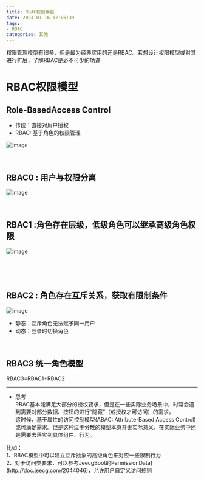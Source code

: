 ```yaml
---
title: RBAC权限模型
date: 2024-01-16 17:05:39
tags: 
- RBAC
categories: 其他
---
```

权限管理模型有很多，但是最为经典实用的还是RBAC。若想设计权限模型或对其进行扩展，了解RBAC是必不可少的功课
<!--more-->
# RBAC权限模型

## Role-BasedAccess Control

* 传统：直接对用户授权
* RBAC: 基于角色的权限管理

​![image](/images/assets/image-20240116165959-vy9w5gu.png)​

‍

## RBAC0 : 用户与权限分离

​![image](/images/assets/image-20240116170020-sq3x22z.png)​

‍

## RBAC1 :角色存在层级，低级角色可以继承高级角色权限

​![image](/images/assets/image-20240116170034-fs3xv9q.png)​

‍

‍

## RBAC2 : 角色存在互斥关系，获取有限制条件

​![image](/images/assets/image-20240116170050-p7vvxyi.png)​

* 静态：互斥角色无法赋予同一用户
* 动态：登录时切换角色

‍

## RBAC3 统一角色模型

RBAC3=RBAC1+RBAC2

---

- 思考  
RBAC基本能满足大部分的授权要求，但是在一些实际业务场景中，时常会遇到需要对部分数据、按钮的进行“隐藏”（或授权才可访问）的需求。  
这时候，基于属性的访问控制模型(ABAC: Attribute-Based Access Control)或可满足需求。但是这种过于分散的模型本身并无实际意义，在实际业务中还是需要去落实到具体组件、行为。  

比如：  
1、RBAC模型中可以建立互斥抽象的高级角色来对应一些限制行为  
2、对于访问类要求，可以参考JeecgBoot的PermissionData](http://doc.jeecg.com/2044046)，允许用户自定义访问规则

